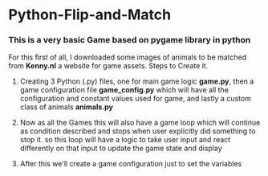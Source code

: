 # Python-Flip-and-Match
### This is a very basic Game based on pygame library in python
For this first of all, I downloaded some images of animals to be matched from **Kenny.nl** a website for game assets.
Steps to Create it.
1. Creating 3 Python (.py) files, one for main game logic **game.py**, then a game configuration file **game_config.py** which will have all the configuration and constant values used for game, and lastly a custom class of animals **animals.py**

2. Now as all the Games this will also have a game loop which will continue as condition described and stops when user explicitly did something to stop it.
so this loop will have a logic to take user input and react differently on that input to update the game state and display

3. After this we'll create a game configuration just to set the variables

